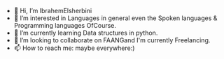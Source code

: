 - 👋 Hi, I’m IbrahemElsherbini
- 👀 I’m interested in Languages in general even the Spoken languages & Programming languages OfCourse.
- 🌱 I’m currently learning Data structures in python.
- 💞️ I’m looking to collaborate on FAANGand I'm currently Freelancing.
- 📫 How to reach me: maybe everywhere:)

<!---
IbrahemElsherbini/IbrahemElsherbini is a ✨ special ✨ Full stack Developer and mainly a Front-end developer,and now He's learning Data structures in python to reach more audiences.
--->
